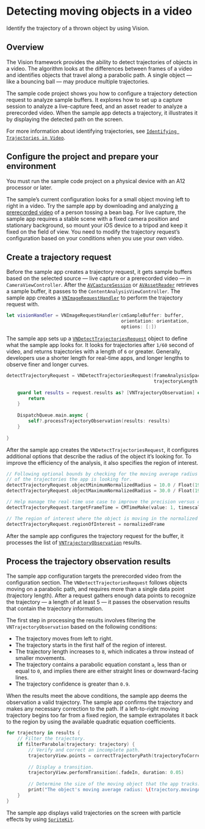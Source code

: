# Detecting moving objects in a video
Identify the trajectory of a thrown object by using Vision.

## Overview
The Vision framework provides the ability to detect trajectories of objects in a video. The algorithm looks at the differences between frames of a video and identifies objects that travel along a parabolic path. A single object — like a bouncing ball — may produce multiple trajectories.

The sample code project shows you how to configure a trajectory detection request to analyze sample buffers. It explores how to set up a capture session to analyze a live-capture feed, and an asset reader to analyze a prerecorded video. When the sample app detects a trajectory, it illustrates it by displaying the detected path on the screen.

For more information about identifying trajectories, see [`Identifying Trajectories in Video`][0].

## Configure the project and prepare your environment
You must run the sample code project on a physical device with an A12 processor or later.

The sample’s current configuration looks for a small object moving left to right in a video. Try the sample app by downloading and analyzing [a prerecorded video][1] of a person tossing a bean bag. For live capture, the sample app requires a stable scene with a fixed camera position and stationary background, so mount your iOS device to a tripod and keep it fixed on the field of view. You need to modify the trajectory request’s configuration based on your conditions when you use your own video.

## Create a trajectory request
Before the sample app creates a trajectory request, it gets sample buffers based on the selected source — live capture or a prerecorded video — in `CameraViewController`. After the [`AVCaptureSession`][2] or [`AVAssetReader`][3] retrieves a sample buffer, it passes to the `ContentAnalysisViewController`. The sample app creates a [`VNImageRequestHandler`][4] to perform the trajectory request with.

``` swift
let visionHandler = VNImageRequestHandler(cmSampleBuffer: buffer,
                                          orientation: orientation,
                                          options: [:])
```

The sample app sets up a [`VNDetectTrajectoriesRequest`][5] object to define what the sample app looks for. It looks for trajectories after `1/60` second of video, and returns trajectories with a length of `6` or greater. Generally, developers use a shorter length for real-time apps, and longer lengths to observe finer and longer curves.

``` swift
detectTrajectoryRequest = VNDetectTrajectoriesRequest(frameAnalysisSpacing: CMTime(value: 10, timescale: 600),
                                                      trajectoryLength: 6) { [weak self] (request: VNRequest, error: Error?) -> Void in
    
    guard let results = request.results as? [VNTrajectoryObservation] else {
        return
    }
    
    DispatchQueue.main.async {
        self?.processTrajectoryObservation(results: results)
    }
    
}
```

After the sample app creates the `VNDetectTrajectoriesRequest`, it configures additional options that describe the radius of the object it’s looking for. To improve the efficiency of the analysis, it also specifies the region of interest. 

``` swift
// Following optional bounds by checking for the moving average radius
// of the trajectories the app is looking for.
detectTrajectoryRequest.objectMinimumNormalizedRadius = 10.0 / Float(1920.0)
detectTrajectoryRequest.objectMaximumNormalizedRadius = 30.0 / Float(1920.0)

// Help manage the real-time use case to improve the precision versus delay tradeoff.
detectTrajectoryRequest.targetFrameTime = CMTimeMake(value: 1, timescale: 60)

// The region of interest where the object is moving in the normalized image space.
detectTrajectoryRequest.regionOfInterest = normalizedFrame
```

After the sample app configures the trajectory request for the buffer, it processes the list of [`VNTrajectoryObservation`][6] results.

## Process the trajectory observation results
The sample app configuration targets the prerecorded video from the configuration section. The `VNDetectTrajectoriesRequest` follows objects moving on a parabolic path, and requires more than a single data point (trajectory length). After a request gathers enough data points to recognize the trajectory — a length of at least 5 — it passes the observation results that contain the trajectory information. 

The first step in processing the results involves filtering the `VNTrajectoryObservation` based on the following conditions:

- The trajectory moves from left to right.
- The trajectory starts in the first half of the region of interest.
- The trajectory length increases to `8`, which indicates a throw instead of smaller movements.
- The trajectory contains a parabolic equation constant `a`, less than or equal to `0`, and implies there are either straight lines or downward-facing lines.
- The trajectory confidence is greater than `0.9`.

When the results meet the above conditions, the sample app deems the observation a valid trajectory. The sample app confirms the trajectory and makes any necessary correction to the path. If a left-to-right moving trajectory begins too far from a fixed region, the sample extrapolates it back to the region by using the available quadratic equation coefficients.

``` swift
for trajectory in results {
    // Filter the trajectory.
    if filterParabola(trajectory: trajectory) {
        // Verify and correct an incomplete path.
        trajectoryView.points = correctTrajectoryPath(trajectoryToCorrect: trajectory)
        
        // Display a transition.
        trajectoryView.performTransition(.fadeIn, duration: 0.05)
        
        // Determine the size of the moving object that the app tracks.
        print("The object's moving average radius: \(trajectory.movingAverageRadius)")
    }
}
```

The sample app displays valid trajectories on the screen with particle effects by using [`SpriteKit`][7].

[0]: https://developer.apple.com/documentation/vision/identifying_trajectories_in_video
[1]: https://developer.apple.com/sample-code/ml/sample.mov
[2]: https://developer.apple.com/documentation/avfoundation/avcapturesession
[3]: https://developer.apple.com/documentation/avfoundation/avassetreader
[4]: https://developer.apple.com/documentation/vision/vnimagerequesthandler
[5]: https://developer.apple.com/documentation/vision/vndetecttrajectoriesrequest
[6]: https://developer.apple.com/documentation/vision/vntrajectoryobservation
[7]: https://developer.apple.com/documentation/spritekit
